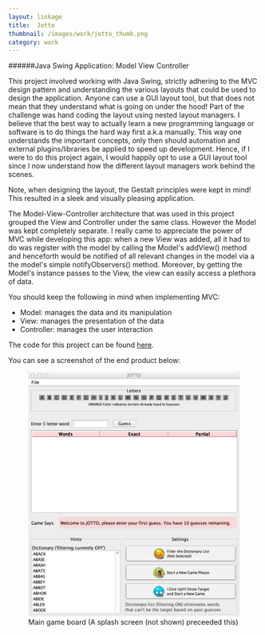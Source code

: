 ```yaml
---
layout: linkage
title: 	Jotto
thumbnail: /images/work/jotto_thumb.png
category: work
---
```


######Java Swing Application: Model View Controller

This project involved working with Java Swing, strictly adhering to the MVC design pattern and understanding the various layouts that could be used to design the application. Anyone can use a GUI layout tool, but that does not mean that they understand what is going on under the hood! Part of the challenge was hand coding the layout using nested layout managers. I believe that the best way to actually learn a new programming language or software is to do things the hard way first a.k.a manually. This way one understands the important concepts, only then should automation and external plugins/libraries be applied to speed up development. Hence, if I were to do this project again, I would happily opt to use a GUI layout tool since I now understand how the different layout managers work behind the scenes. 

Note, when designing the layout, the Gestalt principles were kept in mind! This resulted in a sleek and visually pleasing application. 

The Model-View-Controller architecture that was used in this project grouped the View and Controller under the same class. However the Model was kept completely separate. I really came to appreciate the power of MVC while developing this app: when a new View was added, all it had to do was register with the model by calling the Model's addView() method and henceforth would be notified of all relevant changes in the model via a the model's simple notifyObservers() method. Moreover, by getting the Model's instance passes to the View, the view can easily access a plethora of data. 

You should keep the following in mind when implementing MVC:

-  Model: manages the data and its manipulation
-  View: manages the presentation of the data 
- Controller: manages the user interaction



The code for this project can be found <a href="https://github.com/rrazd/JottoWordGame">here</a>.


You can see a screenshot of the end product below: 

<figure>
	<img src="/images/work/JottoMain.tiff" alt="JottoMain">
	<figurecaption>Main game board (A splash screen (not shown) preceeded this)</figurecaption>

</figure> 

